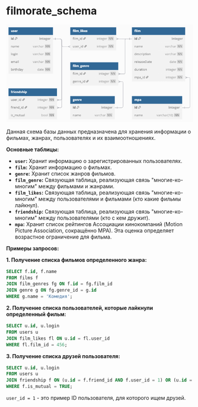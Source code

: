 # filmorate_schema

![DB tables Shema of the filmorate project](https://github.com/AleksandrChistov/filmorate_schema/blob/main/Снимок%20экрана%202025-04-27%20175628.png)

Данная схема базы данных предназначена для хранения информации о фильмах, жанрах, пользователях и их взаимоотношениях.

**Основные таблицы:**

*   **`user`:** Хранит информацию о зарегистрированных пользователях.
*   **`film`:**  Хранит информацию о фильмах.
*   **`genre`:** Хранит список жанров фильмов.
*   **`film_genre`:**  Связующая таблица, реализующая связь "многие-ко-многим" между фильмами и жанрами.
*   **`film_likes`:** Связующая таблица, реализующая связь "многие-ко-многим" между пользователями и фильмами (кто какие фильмы лайкнул).
*   **`friendship`:** Связующая таблица, реализующая связь "многие-ко-многим" между пользователями (кто с кем дружит).
*   **`mpa`:**  Хранит список рейтингов Ассоциации кинокомпаний (Motion Picture Association, сокращённо МРА). Эта оценка определяет возрастное ограничение для фильма.

**Примеры запросов:**

**1. Получение списка фильмов определенного жанра:**

```sql
SELECT f.id, f.name
FROM films f
JOIN film_genres fg ON f.id = fg.film_id
JOIN genre g ON fg.genre_id = g.id
WHERE g.name = 'Комедия';
```

**2. Получение списка пользователей, которые лайкнули определенный фильм:**

```sql
SELECT u.id, u.login
FROM users u
JOIN film_likes fl ON u.id = fl.user_id
WHERE fl.film_id = 456;
```

**3. Получение списка друзей пользователя:**

```sql
SELECT u.id, u.login
FROM users u
JOIN friendship f ON (u.id = f.friend_id AND f.user_id = 1) OR (u.id = f.user_id AND f.friend_id = 1)
WHERE f.is_mutual = TRUE;
```
`user_id = 1` - это пример ID пользователя, для которого ищем друзей.
